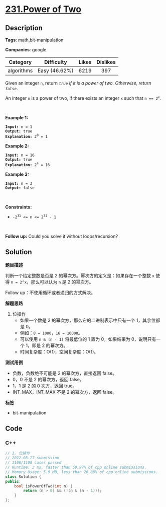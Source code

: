 # [231.Power of Two](https://leetcode.com/problems/power-of-two/description/)

## Description

**Tags**: math,bit-manipulation

**Companies**: google

|  Category  |  Difficulty   | Likes | Dislikes |
| :--------: | :-----------: | :---: | :------: |
| algorithms | Easy (46.62%) | 6219  |   397    |

<p>Given an integer <code>n</code>, return <em><code>true</code> if it is a power of two. Otherwise, return <code>false</code></em>.</p>
<p>An integer <code>n</code> is a power of two, if there exists an integer <code>x</code> such that <code>n == 2<sup>x</sup></code>.</p>
<p>&nbsp;</p>
<p><strong class="example">Example 1:</strong></p>
<pre><code><strong>Input:</strong> n = 1
<strong>Output:</strong> true
<strong>Explanation: </strong>2<sup>0</sup> = 1</code></pre>
<p><strong class="example">Example 2:</strong></p>
<pre><code><strong>Input:</strong> n = 16
<strong>Output:</strong> true
<strong>Explanation: </strong>2<sup>4</sup> = 16</code></pre>
<p><strong class="example">Example 3:</strong></p>
<pre><code><strong>Input:</strong> n = 3
<strong>Output:</strong> false</code></pre>
<p>&nbsp;</p>
<p><strong>Constraints:</strong></p>
<ul>
  <li><code>-2<sup>31</sup> &lt;= n &lt;= 2<sup>31</sup> - 1</code></li>
</ul>
<p>&nbsp;</p>
<strong>Follow up:</strong> Could you solve it without loops/recursion?

## Solution

**题目描述**

判断一个给定整数是否是 2 的幂次方。幂次方的定义是：如果存在一个整数 `x` 使得 `n = 2^x`，那么可以认为 `n` 是 2 的幂次方。

Follow up：不使用循环或者递归的方式解决。

**解题思路**

1. 位操作
   - 如果一个数是 2 的幂次方，那么它的二进制表示中只有一个 1，其余位都是 0。
   - 例如：`8 = 1000`，`16 = 10000`。
   - 可以使用 `n & (n - 1)` 将最低位的 1 置为 0，如果结果为 0，说明只有一个 1，即是 2 的幂次方。
   - 时间复杂度：O(1)，空间复杂度：O(1)。

**测试用例**

- 负数，负数绝不可能是 2 的幂次方，直接返回 false。
- 0，0 不是 2 的幂次方，返回 false。
- 1，1 是 2 的 0 次方，返回 true。
- INT_MAX，INT_MAX 不是 2 的幂次方，返回 false。

**标签**

- bit-manipulation

<!-- code start -->
## Code

### C++

```cpp
// 1. 位操作
// 2022-08-27 submission
// 1108/1108 cases passed
// Runtime: 3 ms, faster than 59.97% of cpp online submissions.
// Memory Usage: 5.9 MB, less than 26.88% of cpp online submissions.
class Solution {
public:
    bool isPowerOfTwo(int n) {
        return (n > 0) && (!(n & (n - 1)));
    }
};
```

<!-- code end -->
